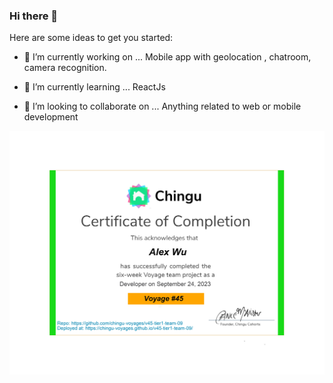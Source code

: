 ### Hi there 👋

Here are some ideas to get you started:
- 🔭 I’m currently working on ...
Mobile app with geolocation , chatroom, camera recognition.

- 🌱 I’m currently learning ...
ReactJs

- 👯 I’m looking to collaborate on ...
Anything related to web or mobile development

[![chingu cert](assets/chingu_cert.jpg)](https://github.com/chingu-voyages/v45-tier1-team-09)
